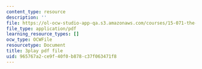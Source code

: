 ```yaml
---
content_type: resource
description: ''
file: https://ol-ocw-studio-app-qa.s3.amazonaws.com/courses/15-071-the-analytics-edge-spring-2017/965767a2ce9f40f0b878c37f063471f8_IXwPD4R6V6M.pdf
file_type: application/pdf
learning_resource_types: []
ocw_type: OCWFile
resourcetype: Document
title: 3play pdf file
uid: 965767a2-ce9f-40f0-b878-c37f063471f8
---
```

